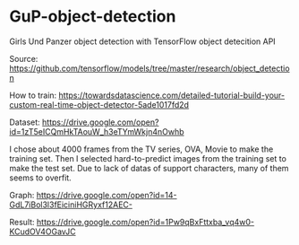 # GuP-object-detection
Girls Und Panzer object detection with TensorFlow object detecition API

Source: https://github.com/tensorflow/models/tree/master/research/object_detection

How to train: https://towardsdatascience.com/detailed-tutorial-build-your-custom-real-time-object-detector-5ade1017fd2d

Dataset: https://drive.google.com/open?id=1zT5eICQmHkTAouW_h3eTYmWkjn4nOwhb

I chose about 4000 frames from the TV series, OVA, Movie to make the training set. Then I selected hard-to-predict images from the training set to make the test set. Due to lack of datas of support characters, many of them seems to overfit.

Graph: https://drive.google.com/open?id=14-GdL7iBol3l3fEiciniHGRyxf12AEC-

Result: https://drive.google.com/open?id=1Pw9qBxFttxba_vq4w0-KCudOV4OGavJC
